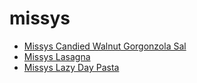 # missys

 * [Missys Candied Walnut Gorgonzola Sal](../../index/m/missys-candied-walnut-gorgonzola-sal.json)
 * [Missys Lasagna](../../index/m/missys-lasagna.json)
 * [Missys Lazy Day Pasta](../../index/m/missys-lazy-day-pasta.json)
